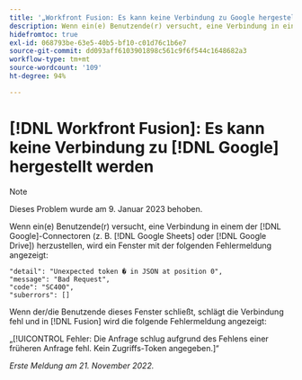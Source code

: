 ```yaml
---
title: '„Workfront Fusion: Es kann keine Verbindung zu Google hergestellt werden“'
description: Wenn ein(e) Benutzende(r) versucht, eine Verbindung in einem der Google-Connectoren (z. B. Google Tabellen oder Google Drive) herzustellen, wird die Verbindung nicht erstellt und verschiedene Fehlermeldungen werden angezeigt.
hidefromtoc: true
exl-id: 068793be-63e5-40b5-bf10-c01d76c1b6e7
source-git-commit: dd093aff6103901898c561c9f6f544c1648682a3
workflow-type: tm+mt
source-wordcount: '109'
ht-degree: 94%

---
```


# [!DNL Workfront Fusion]: Es kann keine Verbindung zu [!DNL Google] hergestellt werden

>[!NOTE]
>
>Dieses Problem wurde am 9. Januar 2023 behoben.

Wenn ein(e) Benutzende(r) versucht, eine Verbindung in einem der [!DNL Google]-Connectoren (z. B. [!DNL Google Sheets] oder [!DNL Google Drive]) herzustellen, wird ein Fenster mit der folgenden Fehlermeldung angezeigt:

```
"detail": "Unexpected token � in JSON at position 0",
"message": "Bad Request",
"code": "SC400",
"suberrors": []
```

Wenn der/die Benutzende dieses Fenster schließt, schlägt die Verbindung fehl und in [!DNL Fusion] wird die folgende Fehlermeldung angezeigt:

„[!UICONTROL Fehler: Die Anfrage schlug aufgrund des Fehlens einer früheren Anfrage fehl. Kein Zugriffs-Token angegeben.]“

_Erste Meldung am 21. November 2022._
